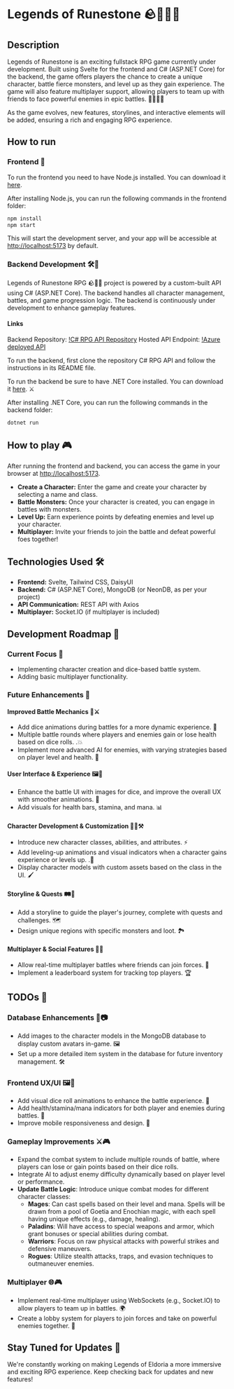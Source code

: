 # Legends of Runestone 🪨🧙‍♂️📜

## Description

Legends of Runestone is an exciting fullstack RPG game currently under development. Built using Svelte for the frontend and C# (ASP.NET Core) for the backend, the game offers players the chance to create a unique character, battle fierce monsters, and level up as they gain experience. The game will also feature multiplayer support, allowing players to team up with friends to face powerful enemies in epic battles. 🧝‍♀️🧙‍♂️

As the game evolves, new features, storylines, and interactive elements will be added, ensuring a rich and engaging RPG experience.

## How to run

### Frontend 🦄

To run the frontend you need to have Node.js installed. You can download it [here](https://nodejs.org/en/).

After installing Node.js, you can run the following commands in the frontend folder:

```bash
npm install
npm start
```

This will start the development server, and your app will be accessible at [http://localhost:5173](http://localhost:5173) by default.

### Backend Development 🛠️🐉

Legends of Runestone RPG 🪨🧙‍♂️ project is powered by a custom-built API using C# (ASP.NET Core). The backend handles all character management, battles, and game progression logic. The backend is continuously under development to enhance gameplay features.

#### Links

Backend Repository: [!C# RPG API Repository](https://github.com/andrenormanlang/csharp-rpg-api)
Hosted API Endpoint: [!Azure deployed API](https://csharprpg.azurewebsites.net/api/)

To run the backend, first clone the repository C# RPG API and follow the instructions in its README file.

To run the backend be sure to have .NET Core installed. You can download it [here](https://dotnet.microsoft.com/download). ⚔️

After installing .NET Core, you can run the following commands in the backend folder:

```bash
dotnet run
```

## How to play 🎮

After running the frontend and backend, you can access the game in your browser at [http://localhost:5173](http://localhost:5173).

- **Create a Character:** Enter the game and create your character by selecting a name and class.
- **Battle Monsters:** Once your character is created, you can engage in battles with monsters.
- **Level Up:** Earn experience points by defeating enemies and level up your character.
- **Multiplayer:** Invite your friends to join the battle and defeat powerful foes together!

## Technologies Used 🛠️

- **Frontend:** Svelte, Tailwind CSS, DaisyUI
- **Backend:** C# (ASP.NET Core), MongoDB (or NeonDB, as per your project)
- **API Communication:** REST API with Axios
- **Multiplayer:** Socket.IO (if multiplayer is included)

## Development Roadmap 🚧

### Current Focus 🎯

- Implementing character creation and dice-based battle system.
- Adding basic multiplayer functionality.

### Future Enhancements 🌟

#### Improved Battle Mechanics 🎲⚔️

- Add dice animations during battles for a more dynamic experience. 🎲
- Multiple battle rounds where players and enemies gain or lose health based on dice rolls. .💥
- Implement more advanced AI for enemies, with varying strategies based on player level and health. 🧠

#### User Interface & Experience  🖼️🎨

- Enhance the battle UI with images for dice, and improve the overall UX with smoother animations. 🎯
- Add visuals for health bars, stamina, and mana. 📊

#### Character Development & Customization 🧝‍♀️⚒️

- Introduce new character classes, abilities, and attributes. ⚡
- Add leveling-up animations and visual indicators when a character gains experience or levels up. .🎉
- Display character models with custom assets based on the class in the UI. 🖌️

#### Storyline & Quests 🛤️📜

- Add a storyline to guide the player's journey, complete with quests and challenges. 🗺️
- Design unique regions with specific monsters and loot. 🏞️

#### Multiplayer & Social Features 👫🌐

- Allow real-time multiplayer battles where friends can join forces. 👥
- Implement a leaderboard system for tracking top players. 🏆

## TODOs 📝

### Database Enhancements 💾📷

- Add images to the character models in the MongoDB database to display custom avatars in-game. 🖼️
- Set up a more detailed item system in the database for future inventory management. 🛠️

### Frontend UX/UI 🖼️📱

- Add visual dice roll animations to enhance the battle experience. 🎲
- Add health/stamina/mana indicators for both player and enemies during battles. 💪
- Improve mobile responsiveness and design. 📱

### Gameplay Improvements ⚔️🎮

- Expand the combat system to include multiple rounds of battle, where players can lose or gain points based on their dice rolls.
- Integrate AI to adjust enemy difficulty dynamically based on player level or performance.
- **Update Battle Logic**: Introduce unique combat modes for different character classes:
  - **Mages**: Can cast spells based on their level and mana. Spells will be drawn from a pool of Goetia and Enochian magic, with each spell having unique effects (e.g., damage, healing).
  - **Paladins**: Will have access to special weapons and armor, which grant bonuses or special abilities during combat.
  - **Warriors**: Focus on raw physical attacks with powerful strikes and defensive maneuvers.
  - **Rogues**: Utilize stealth attacks, traps, and evasion techniques to outmaneuver enemies.
  
### Multiplayer 🌐🎮

- Implement real-time multiplayer using WebSockets (e.g., Socket.IO) to allow players to team up in battles. 🌍
- Create a lobby system for players to join forces and take on powerful enemies together. 🏰

## Stay Tuned for Updates 🎉

We're constantly working on making Legends of Eldoria a more immersive and exciting RPG experience. Keep checking back for updates and new features!
